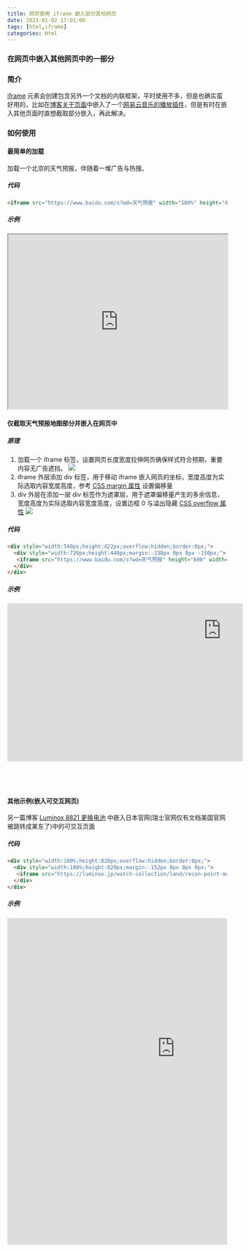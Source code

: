 ```yaml
---
title: 网页使用 iframe 嵌入部分其他网页
date: 2021-01-02 17:01:00
tags: [html,iframe]
categories: Html
---
```

### 在网页中嵌入其他网页中的一部分
<!-- more -->
### 简介
[iframe](https://www.w3school.com.cn/tags/tag_iframe.asp) 元素会创建包含另外一个文档的内联框架，平时使用不多，但是也确实蛮好用的，比如在[博客关于页面](https://sadness96.github.io/blog/about/)中嵌入了一个[网易云音乐的播放插件](https://music.163.com/#/outchain/2/28445602/)，但是有时在嵌入其他页面时直想截取部分嵌入，再此解决。

### 如何使用
#### 最简单的加载
加载一个北京的天气预报，伴随着一堆广告与热搜。

##### 代码
``` html
<iframe src="https://www.baidu.com/s?wd=天气预报" width="100%" height="400px" sframeborder="0"></iframe>
```

##### 示例
<iframe src="https://www.baidu.com/s?wd=天气预报" width="100%" height="400px" sframeborder="0"></iframe>

#### 仅截取天气预报地图部分并嵌入在网页中
##### 原理
1. 加载一个 iframe 标签，设置网页长度宽度拉伸网页确保样式符合预期，重要内容无广告遮挡。
    <img src="https://sadness96.github.io/images/blog/html-IframeEmbed/iframe1.jpg"/>
1. iframe 外层添加 div 标签，用于移动 iframe 嵌入网页的坐标，宽度高度为实际选取内容宽度高度，参考 [CSS margin 属性](https://www.w3school.com.cn/cssref/pr_margin.asp) 设置偏移量
1. div 外层在添加一层 div 标签作为遮罩层，用于遮罩偏移量产生的多余信息，宽度高度为实际选取内容宽度高度，设置边框 0 与溢出隐藏 [CSS overflow 属性](https://www.w3school.com.cn/css/pr_pos_overflow.asp)
    <img src="https://sadness96.github.io/images/blog/html-IframeEmbed/iframe2.jpg"/>

##### 代码
``` html
<div style="width:540px;height:422px;overflow:hidden;border:0px;"> 
  <div style="width:720px;height:440px;margin:-238px 0px 0px -150px;"> 
   <iframe src="https://www.baidu.com/s?wd=天气预报" height="600" width="1280" frameborder="0"></iframe> 
  </div> 
</div>
```

##### 示例
<div style="width:540px;height:422px;overflow:hidden;border:0px;"> 
  <div style="width:720px;height:440px;margin:-238px 0px 0px -150px;"> 
   <iframe src="https://www.baidu.com/s?wd=天气预报" height="600" width="1280" frameborder="0"></iframe> 
  </div> 
</div>

#### 其他示例(嵌入可交互网页)
另一篇博客 [Luminox 8821 更换电池](https://sadness96.github.io/blog/2021/01/02/repair-Luminox8821/) 中嵌入日本官网(瑞士官网仅有文档美国官网被跳转成某东了)中的可交互页面
##### 代码
``` html
<div style="width:100%;height:820px;overflow:hidden;border:0px;">
  <div style="width:100%;height:820px;margin:-152px 0px 0px 0px;">
   <iframe src="https://luminox.jp/watch-collection/land/recon-point-man-8820-series-ref8821-km/" scrolling="no" height="900" width="767" frameborder="0"></iframe>
  </div>
</div>
```

##### 示例
<div style="width:100%;height:820px;overflow:hidden;border:0px;">
  <div style="width:100%;height:820px;margin:-152px 0px 0px 0px;">
   <iframe src="https://luminox.jp/watch-collection/land/recon-point-man-8820-series-ref8821-km/" scrolling="no" height="900" width="767" frameborder="0"></iframe>
  </div>
</div>